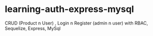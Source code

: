 # learning-auth-express-mysql
CRUD (Product n User) , Login n Register  (admin n user) with RBAC, Sequelize, Express, MySql

